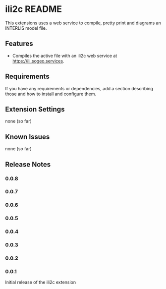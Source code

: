 # ili2c README

This extensions uses a web service to compile, pretty print and diagrams an INTERLIS model file.

## Features

- Compiles the active file with an ili2c web service at https://ili.sogeo.services.

## Requirements

If you have any requirements or dependencies, add a section describing those and how to install and configure them.

## Extension Settings

none (so far)

## Known Issues

none (so far)

## Release Notes

### 0.0.8

### 0.0.7

### 0.0.6

### 0.0.5

### 0.0.4

### 0.0.3

### 0.0.2

### 0.0.1

Initial release of the ili2c extension
